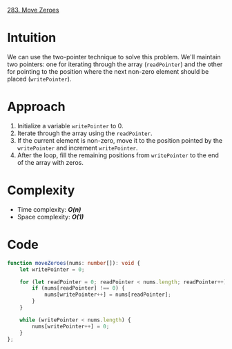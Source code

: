 [283. Move Zeroes](https://leetcode.com/problems/move-zeroes/)

# Intuition
We can use the two-pointer technique to solve this problem. We'll maintain two pointers: one for iterating through the array (`readPointer`) and the other for pointing to the position where the next non-zero element should be placed (`writePointer`).

# Approach
1. Initialize a variable `writePointer` to 0.
2. Iterate through the array using the `readPointer`.
3. If the current element is non-zero, move it to the position pointed by the `writePointer` and increment `writePointer`.
4. After the loop, fill the remaining positions from `writePointer` to the end of the array with zeros.

# Complexity
- Time complexity: ***O(n)***
- Space complexity: ***O(1)***

# Code
```typescript
function moveZeroes(nums: number[]): void {
    let writePointer = 0;

    for (let readPointer = 0; readPointer < nums.length; readPointer++) {
        if (nums[readPointer] !== 0) {
            nums[writePointer++] = nums[readPointer];
        }
    }

    while (writePointer < nums.length) {
        nums[writePointer++] = 0;
    }
};

```